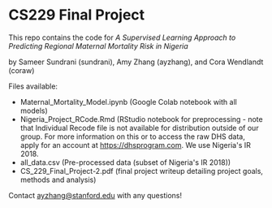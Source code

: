 # CS229 Final Project

This repo contains the code for _A Supervised Learning Approach to Predicting Regional Maternal Mortality Risk in Nigeria_

by Sameer Sundrani (sundrani), Amy Zhang (ayzhang), and Cora Wendlandt (coraw)

Files available: 
- Maternal_Mortality_Model.ipynb (Google Colab notebook with all models)
- Nigeria_Project_RCode.Rmd (RStudio notebook for preprocessing - note that Individual Recode file is not available for distribution outside of our group. For more information on this or to access the raw DHS data, apply for an account at https://dhsprogram.com. We use Nigeria's IR 2018. 
- all_data.csv (Pre-processed data (subset of Nigeria's IR 2018)) 
- CS_229_Final_Project-2.pdf (final project writeup detailing project goals, methods and analysis)

Contact ayzhang@stanford.edu with any questions!
